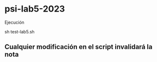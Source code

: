 # psi-lab5-2023

Ejecución 

sh test-lab5.sh

## Cualquier modificación en el script invalidará la nota ##
